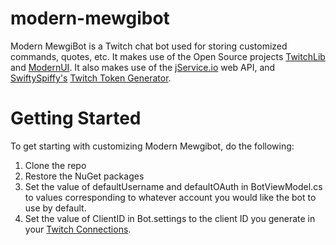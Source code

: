 # modern-mewgibot
Modern MewgiBot is a Twitch chat bot used for storing customized commands, quotes, etc. It makes use of the Open Source projects [TwitchLib](https://github.com/swiftyspiffy/TwitchLib) and [ModernUI](https://github.com/firstfloorsoftware/mui).
It also makes use of the [jService.io](http://jservice.io) web API, and [SwiftySpiffy's](https://github.com/swiftyspiffy) [Twitch Token Generator](https://twitchtokengenerator.com).

# Getting Started
To get starting with customizing Modern Mewgibot, do the following:
1. Clone the repo
2. Restore the NuGet packages
3. Set the value of defaultUsername and defaultOAuth in BotViewModel.cs to values corresponding to whatever account you would like the bot to use by default.
4. Set the value of ClientID in Bot.settings to the client ID you generate in your [Twitch Connections](https://www.twitch.tv/settings/connections).